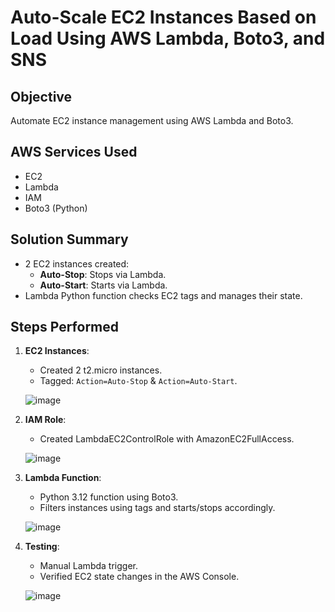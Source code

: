 # Auto-Scale EC2 Instances Based on Load Using AWS Lambda, Boto3, and SNS

## Objective
Automate EC2 instance management using AWS Lambda and Boto3.

## AWS Services Used
- EC2
- Lambda
- IAM
- Boto3 (Python)

## Solution Summary
- 2 EC2 instances created:
  - **Auto-Stop**: Stops via Lambda.
  - **Auto-Start**: Starts via Lambda.
- Lambda Python function checks EC2 tags and manages their state.

## Steps Performed
1. **EC2 Instances**:
   - Created 2 t2.micro instances.
   - Tagged: `Action=Auto-Stop` & `Action=Auto-Start`.
  
    ![image](https://github.com/user-attachments/assets/349f241a-65d9-43fb-8542-9526c4bcaa67)


2. **IAM Role**:
   - Created LambdaEC2ControlRole with AmazonEC2FullAccess.
  
    ![image](https://github.com/user-attachments/assets/dcaf5499-3fc9-43e4-9528-b76196b0a81f)


3. **Lambda Function**:
   - Python 3.12 function using Boto3.
   - Filters instances using tags and starts/stops accordingly.
  
    ![image](https://github.com/user-attachments/assets/f9bcef9b-ee15-4054-8110-eee3bb17918a)


4. **Testing**:
   - Manual Lambda trigger.
   - Verified EC2 state changes in the AWS Console.
  
   ![image](https://github.com/user-attachments/assets/a5a4736c-c75b-459f-b7c2-0d0a4e3b1d32)



